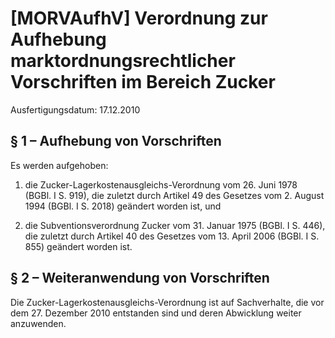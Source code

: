 # [MORVAufhV] Verordnung zur Aufhebung marktordnungsrechtlicher Vorschriften im Bereich Zucker

Ausfertigungsdatum: 17.12.2010

 

## § 1 – Aufhebung von Vorschriften

Es werden aufgehoben:

1. die Zucker-Lagerkostenausgleichs-Verordnung vom 26. Juni 1978 (BGBl. I S. 919), die zuletzt durch Artikel 49 des Gesetzes vom 2. August 1994 (BGBl. I S. 2018) geändert worden ist, und

2. die Subventionsverordnung Zucker vom 31. Januar 1975 (BGBl. I S. 446), die zuletzt durch Artikel 40 des Gesetzes vom 13. April 2006 (BGBl. I S. 855) geändert worden ist.


## § 2 – Weiteranwendung von Vorschriften

Die Zucker-Lagerkostenausgleichs-Verordnung ist auf Sachverhalte, die vor dem 27. Dezember 2010 entstanden sind und deren Abwicklung weiter anzuwenden.
